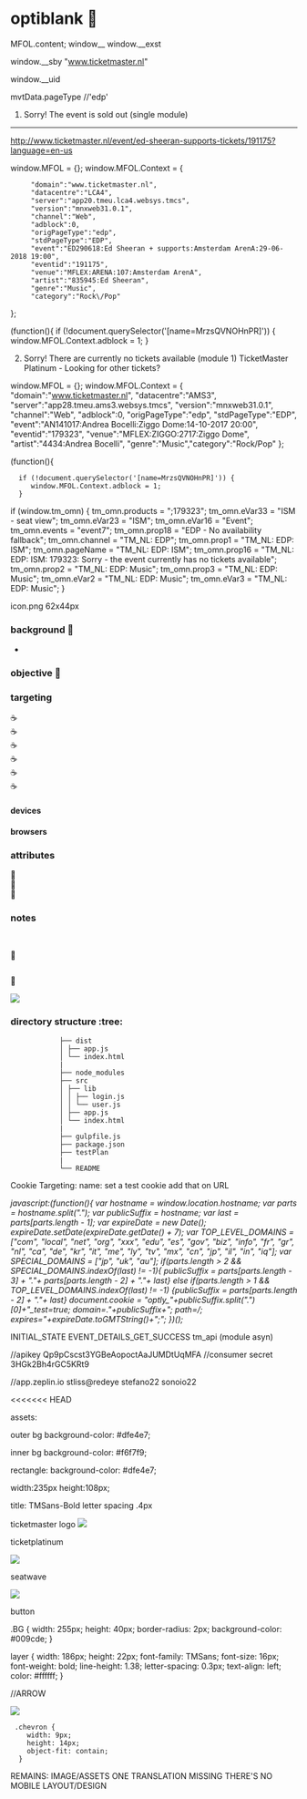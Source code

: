 # optiblank  :rocket:

MFOL.content;
window__
window.__exst

window.__sby 
"www.ticketmaster.nl"

window.__uid


mvtData.pageType //'edp'


1) Sorry! The event is sold out (single module)
-----------------------------------------------
http://www.ticketmaster.nl/event/ed-sheeran-supports-tickets/191175?language=en-us

window.MFOL = {};
   window.MFOL.Context = {

         "domain":"www.ticketmaster.nl",
         "datacentre":"LCA4",
         "server":"app20.tmeu.lca4.websys.tmcs",
         "version":"mnxweb31.0.1",
         "channel":"Web",
         "adblock":0,
         "origPageType":"edp",
         "stdPageType":"EDP",
         "event":"ED290618:Ed Sheeran + supports:Amsterdam ArenA:29-06-2018 19:00",
         "eventid":"191175",
         "venue":"MFLEX:ARENA:107:Amsterdam ArenA",
         "artist":"835945:Ed Sheeran",
         "genre":"Music",
         "category":"Rock\/Pop"
   };

   (function(){
      if (!document.querySelector('[name=MrzsQVNOHnPR]')) {
         window.MFOL.Context.adblock = 1;
      }


2) Sorry! There are currently no tickets available (module 1)
   TicketMaster Platinum - Looking for other tickets?

window.MFOL = {};
   window.MFOL.Context = {
         "domain":"www.ticketmaster.nl",
         "datacentre":"AMS3",
         "server":"app28.tmeu.ams3.websys.tmcs",
         "version":"mnxweb31.0.1",
         "channel":"Web",
         "adblock":0,
         "origPageType":"edp",
         "stdPageType":"EDP",
         "event":"AN141017:Andrea Bocelli:Ziggo Dome:14-10-2017 20:00",
         "eventid":"179323",
         "venue":"MFLEX:ZIGGO:2717:Ziggo Dome",
         "artist":"4434:Andrea Bocelli",
         "genre":"Music","category":"Rock\/Pop"
   };

   (function(){

      if (!document.querySelector('[name=MrzsQVNOHnPR]')) {
         window.MFOL.Context.adblock = 1;
      }   



if (window.tm_omn) {
tm_omn.products = ";179323";
tm_omn.eVar33 = "ISM - seat view";
tm_omn.eVar23 = "ISM";
tm_omn.eVar16 = "Event";
tm_omn.events = "event7";
tm_omn.prop18 = "EDP - No availability fallback";
tm_omn.channel = "TM_NL: EDP";
tm_omn.prop1 = "TM_NL: EDP: ISM";
tm_omn.pageName = "TM_NL: EDP: ISM";
tm_omn.prop16 = "TM_NL: EDP: ISM: 179323: Sorry - the event currently has no tickets available";
tm_omn.prop2 = "TM_NL: EDP: Music";
tm_omn.prop3 = "TM_NL: EDP: Music";
tm_omn.eVar2 = "TM_NL: EDP: Music";
tm_omn.eVar3 = "TM_NL: EDP: Music";
} 

icon.png
62x44px





### background  :bell:
- 


### objective :book:


### targeting
   :coffee:          
   :coffee:         
  :coffee:        
  :coffee:         
  :coffee:         
  :coffee:            

#### devices


#### browsers

### attributes
 :pill:        
 :pill:          
 :pill:          


### notes


<br/>

<kbd></kbd>  :rocket:     

![]() 


<kbd></kbd>  :rocket:     

![](/) 



### directory structure :tree:

```
			├── dist
			│ ├── app.js
			│ └── index.html
			|
			├── node_modules
			├── src
			│ ├── lib
			│ │ ├── login.js
			│ │ └── user.js
			│ ├── app.js
			│ └── index.html
			|
			├── gulpfile.js
			├── package.json
			├── testPlan
			|
			└── README

```
Cookie Targeting:
name: set a test cookie
add that on URL

<em>javascript:(function(){ var hostname = window.location.hostname; var parts = hostname.split("."); var publicSuffix = hostname; var last = parts[parts.length - 1]; var expireDate = new Date(); expireDate.setDate(expireDate.getDate() + 7); var TOP_LEVEL_DOMAINS = ["com", "local", "net", "org", "xxx", "edu", "es", "gov", "biz", "info", "fr", "gr", "nl", "ca", "de", "kr", "it", "me", "ly", "tv", "mx", "cn", "jp", "il", "in", "iq"]; var SPECIAL_DOMAINS = ["jp", "uk", "au"]; if(parts.length > 2 && SPECIAL_DOMAINS.indexOf(last) != -1){ publicSuffix = parts[parts.length - 3] + "."+ parts[parts.length - 2] + "."+ last} else if(parts.length > 1 && TOP_LEVEL_DOMAINS.indexOf(last) != -1) {publicSuffix = parts[parts.length - 2] + "."+ last} document.cookie = "optly_"+publicSuffix.split(".")[0]+"_test=true; domain=."+publicSuffix+"; path=/; expires="+expireDate.toGMTString()+";"; })();</em>

INITIAL_STATE
EVENT_DETAILS_GET_SUCCESS
tm_api (module asyn)

//apikey
Qp9pCscst3YGBeAopoctAaJUMDtUqMFA
//consumer secret
3HGk2Bh4rGC5KRt9

//app.zeplin.io
stliss@redeye
stefano22
sonoio22



<<<<<<< HEAD


assets:

outer bg 
background-color: #dfe4e7;

inner bg
background-color: #f6f7f9;


rectangle:
 background-color: #dfe4e7;

 width:235px
 height:108px;


title: TMSans-Bold
letter spacing .4px



ticketmaster logo
<img src="img/tmint-brandmark-white-cmyk.png"
     srcset="img/tmint-brandmark-white-cmyk@2x.png 2x,
             img/tmint-brandmark-white-cmyk@3x.png 3x"
     class="TMINT-Brandmark-White-CMYK">

ticketplatinum

<img src="img/tmint-brandmark-white-cmyk.png"
     srcset="img/tmint-brandmark-white-cmyk@2x.png 2x,
             img/tmint-brandmark-white-cmyk@3x.png 3x"
     class="TMINT-Brandmark-White-CMYK">

seatwave

<img src="img/grey.png"
     srcset="img/grey@2x.png 2x,
             img/grey@3x.png 3x"
     class="grey">



button

.BG {
  width: 255px;
  height: 40px;
  border-radius: 2px;
  background-color: #009cde;
}

layer {
  width: 186px;
  height: 22px;
  font-family: TMSans;
  font-size: 16px;
  font-weight: bold;
  line-height: 1.38;
  letter-spacing: 0.3px;
  text-align: left;
  color: #ffffff;
}

//ARROW

<img src="img/chevron.png"
     srcset="img/chevron@2x.png 2x,
             img/chevron@3x.png 3x"
     class="chevron">

     .chevron {
        width: 9px;
        height: 14px;
        object-fit: contain;
      }













REMAINS:
IMAGE/ASSETS
ONE TRANSLATION MISSING
THERE'S NO MOBILE LAYOUT/DESIGN


